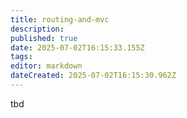 ```yaml
---
title: routing-and-mvc
description: 
published: true
date: 2025-07-02T16:15:33.155Z
tags: 
editor: markdown
dateCreated: 2025-07-02T16:15:30.962Z
---
```


<!---Todo: Fixme--->
tbd